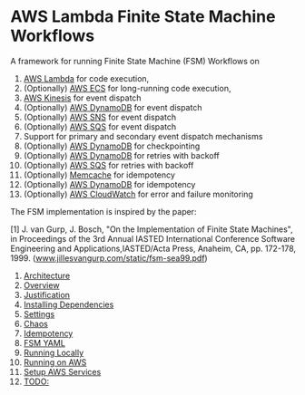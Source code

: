 # AWS Lambda Finite State Machine Workflows

A framework for running Finite State Machine (FSM) Workflows on 

1. [AWS Lambda](https://aws.amazon.com/lambda/) for code execution,
1. (Optionally) [AWS ECS](https://aws.amazon.com/ecs/) for long-running code execution,
1. [AWS Kinesis](https://aws.amazon.com/kinesis/) for event dispatch
1. (Optionally) [AWS DynamoDB](https://aws.amazon.com/dynamodb/) for event dispatch
1. (Optionally) [AWS SNS](https://aws.amazon.com/sns/) for event dispatch
1. (Optionally) [AWS SQS](https://aws.amazon.com/sqs/) for event dispatch
1. Support for primary and secondary event dispatch mechanisms
1. (Optionally) [AWS DynamoDB](https://aws.amazon.com/dynamodb/) for checkpointing
1. (Optionally) [AWS DynamoDB](https://aws.amazon.com/dynamodb/) for retries with backoff
1. (Optionally) [AWS SQS](https://aws.amazon.com/sqs/) for retries with backoff
1. (Optionally) [Memcache](https://aws.amazon.com/elasticache/) for idempotency
1. (Optionally) [AWS DynamoDB](https://aws.amazon.com/dynamodb/) for idempotency
1. (Optionally) [AWS CloudWatch](https://aws.amazon.com/cloudwatch/) for error and failure monitoring

The FSM implementation is inspired by the paper:

[1] J. van Gurp, J. Bosch, "On the Implementation of Finite State Machines", in Proceedings of the 3rd Annual IASTED
    International Conference Software Engineering and Applications,IASTED/Acta Press, Anaheim, CA, pp. 172-178, 1999.
    (www.jillesvangurp.com/static/fsm-sea99.pdf)

1. [Architecture](docs/ARCHITECTURE.md)
1. [Overview](docs/OVERVIEW.md)
1. [Justification](docs/JUSTIFICATION.md)
1. [Installing Dependencies](docs/INSTALL.md)
1. [Settings](docs/SETTINGS.md)
1. [Chaos](docs/CHAOS.md)
1. [Idempotency](docs/IDEMPOTENCY.md)
1. [FSM YAML](docs/YAML.md)
1. [Running Locally](docs/LOCAL.md)
1. [Running on AWS](docs/AWS.md)
1. [Setup AWS Services](docs/SETUP.md)
1. [TODO:](docs/TODO.md)


    
